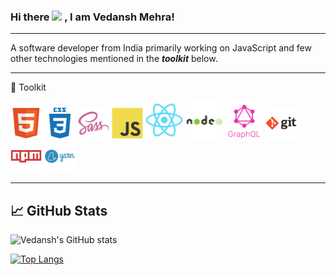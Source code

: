  ### Hi there <img src="https://raw.githubusercontent.com/MartinHeinz/MartinHeinz/master/wave.gif" height="20px"> , I am Vedansh Mehra!
 
 ---
 
A software developer from India primarily working on JavaScript and few other technologies mentioned in the ***toolkit*** below.

---

🔧 Toolkit

<img src="https://github.com/devicons/devicon/blob/master/icons/html5/html5-original.svg" alt="HTML" width="50" height="50"/>  <img src="https://github.com/devicons/devicon/blob/master/icons/css3/css3-plain-wordmark.svg" alt="CSS" width="50" height="50"/>   <img src="https://github.com/devicons/devicon/blob/master/icons/sass/sass-original.svg" alt="CSS" width="50" height="50"/>  <img src="https://github.com/devicons/devicon/blob/master/icons/javascript/javascript-original.svg" alt="JavaScript" width="50" height="50"/>  <img src="https://github.com/devicons/devicon/blob/master/icons/react/react-original.svg" alt="NodeJS" width="60" height="60"/>  <img src="https://github.com/devicons/devicon/blob/master/icons/nodejs/nodejs-original-wordmark.svg" alt="NodeJS" width="60" height="60"/>  <img src="https://github.com/devicons/devicon/blob/master/icons/graphql/graphql-plain-wordmark.svg" alt="NodeJS" width="60" height="60"/>  <img src="https://github.com/devicons/devicon/blob/master/icons/git/git-original-wordmark.svg" alt="Git" width="50" height="50"/>  <img src="https://github.com/devicons/devicon/blob/master/icons/npm/npm-original-wordmark.svg" alt="npm" width="50" height="50"/>  <img src="https://github.com/devicons/devicon/blob/master/icons/yarn/yarn-original-wordmark.svg" alt="yarn" width="50" height="50"/> 

---

## &#x1f4c8; GitHub Stats
![Vedansh's GitHub stats](https://github-readme-stats.vercel.app/api?username=imvedanshmehra&theme=react)

[![Top Langs](https://github-readme-stats.vercel.app/api/top-langs/?username=imvedanshmehra&theme=react)](https://github.com/imvedanshmehra/github-readme-stats)
